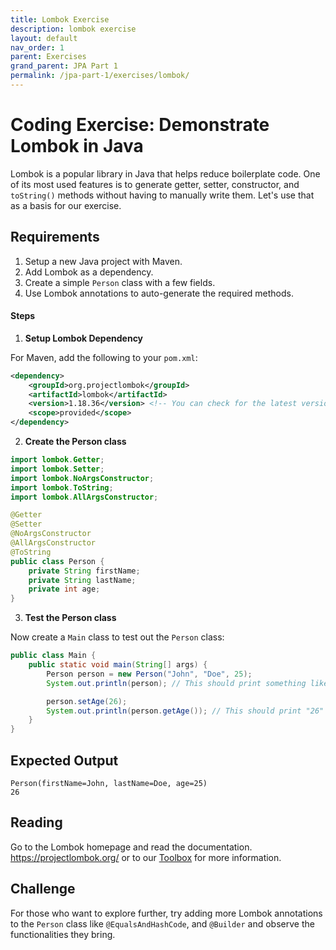 ```yaml
---
title: Lombok Exercise
description: lombok exercise
layout: default
nav_order: 1
parent: Exercises
grand_parent: JPA Part 1
permalink: /jpa-part-1/exercises/lombok/
---
```


# Coding Exercise: Demonstrate Lombok in Java

Lombok is a popular library in Java that helps reduce boilerplate code. One of its most used features is
to generate getter, setter, constructor, and `toString()` methods without having to manually write them.
Let's use that as a basis for our exercise.

## Requirements

1. Setup a new Java project with Maven.
2. Add Lombok as a dependency.
3. Create a simple `Person` class with a few fields.
4. Use Lombok annotations to auto-generate the required methods.

#### Steps

1. **Setup Lombok Dependency**

For Maven, add the following to your `pom.xml`:

```xml
<dependency>
    <groupId>org.projectlombok</groupId>
    <artifactId>lombok</artifactId>
    <version>1.18.36</version> <!-- You can check for the latest version on Maven Central -->
    <scope>provided</scope>
</dependency>
```

2. **Create the Person class**

```java
import lombok.Getter;
import lombok.Setter;
import lombok.NoArgsConstructor;
import lombok.ToString;
import lombok.AllArgsConstructor;

@Getter
@Setter
@NoArgsConstructor
@AllArgsConstructor
@ToString
public class Person {
    private String firstName;
    private String lastName;
    private int age;
}
```

3. **Test the Person class**

Now create a `Main` class to test out the `Person` class:

```java
public class Main {
    public static void main(String[] args) {
        Person person = new Person("John", "Doe", 25);
        System.out.println(person); // This should print something like "Person(firstName=John, lastName=Doe, age=25)"

        person.setAge(26);
        System.out.println(person.getAge()); // This should print "26"
    }
}
```

## Expected Output

```
Person(firstName=John, lastName=Doe, age=25)
26
```

## Reading

Go to the Lombok homepage and read the documentation. <https://projectlombok.org/> or to
our [Toolbox](../../toolbox/java/deepdive/lombok.md) for more information.

## Challenge

For those who want to explore further, try adding more Lombok annotations to the `Person` class like `@EqualsAndHashCode`, and `@Builder` and observe the functionalities they bring.
